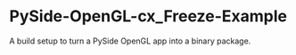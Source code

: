 PySide-OpenGL-cx_Freeze-Example
===============================

A build setup to turn a PySide OpenGL app into a binary package.
